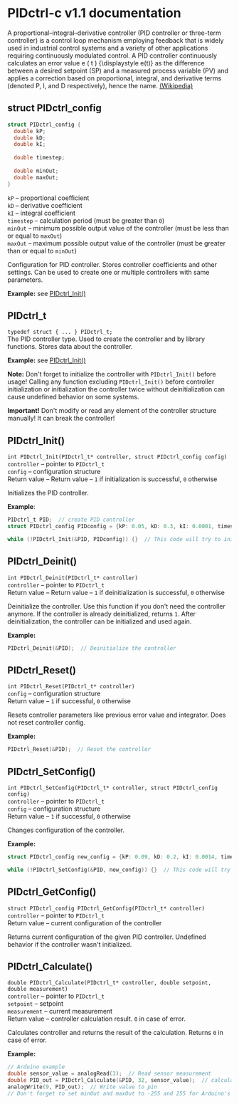 # PIDctrl-c v1.1 documentation

A proportional–integral–derivative controller (PID controller or three-term controller) is a control loop mechanism employing feedback that is widely used in industrial control systems and a variety of other applications requiring continuously modulated control. A PID controller continuously calculates an error value e ( t ) {\displaystyle e(t)} as the difference between a desired setpoint (SP) and a measured process variable (PV) and applies a correction based on proportional, integral, and derivative terms (denoted P, I, and D respectively), hence the name. [\(Wikipedia\)](https://en.wikipedia.org/wiki/Proportional%E2%80%93integral%E2%80%93derivative_controller)

## struct PIDctrl_config
```c
struct PIDctrl_config {
  double kP;
  double kD;
  double kI;
  
  double timestep;
  
  double minOut;
  double maxOut;
}
```

`kP` – proportional coefficient  
`kD` – derivative coefficient  
`kI` – integral coefficient  
`timestep` – calculation period (must be greater than `0`)  
`minOut` – minimum possible output value of the controller (must be less than or equal to `maxOut`)  
`maxOut` – maximum possible output value of the controller (must be greater than or equal to `minOut`)

Configuration for PID controller. Stores controller coefficients and other settings. Can be used to create one or multiple controllers with same parameters.

**Example:** see [PIDctrl_Init()](#PIDctrl_Init)

## PIDctrl_t
`typedef struct { ... } PIDctrl_t;`  
The PID controller type. Used to create the controller and by library functions. Stores data about the controller.

**Example:** see [PIDctrl_Init()](#PIDctrl_Init)

**Note:** Don't forget to initialize the controller with `PIDctrl_Init()` before usage! Calling any function excluding `PIDctrl_Init()` before controller initialization or initialization the controller twice without deinitialization can cause undefined behavior on some systems.

**Important!** Don't modify or read any element of the controller structure manually! It can break the controller!

## PIDctrl_Init()
`int PIDctrl_Init(PIDctrl_t* controller, struct PIDctrl_config config)`  
`controller` – pointer to `PIDctrl_t`  
`config` – configuration structure  
Return value – Return value – `1` if initialization is successful, `0` otherwise

Initializes the PID controller.

**Example**:
```c
PIDctrl_t PID;  // create PID controller
struct PIDctrl_config PIDconfig = {kP: 0.05, kD: 0.3, kI: 0.0001, timestep: 1, minOut: -65535, maxOut: 65535};  // Configuration structure

while (!PIDctrl_Init(&PID, PIDconfig)) {}  // This code will try to initialize the controller until success
```

## PIDctrl_Deinit()
`int PIDctrl_Deinit(PIDctrl_t* controller)`  
`controller` – pointer to `PIDctrl_t`  
Return value – Return value – `1` if deinitialization is successful, `0` otherwise

Deinitialize the controller. Use this function if you don't need the controller anymore. If the controller is already deinitialized, returns `1`. After deinitialization, the controller can be initialized and used again.

**Example:**  
```c
PIDctrl_Deinit(&PID);  // Deinitialize the controller
```

## PIDctrl_Reset()
`int PIDctrl_Reset(PIDctrl_t* controller)`  
`config` – configuration structure  
Return value – `1` if successful, `0` otherwise

Resets controller parameters like previous error value and integrator. Does not reset controller config.

**Example:**  
```c
PIDctrl_Reset(&PID);  // Reset the controller
```

## PIDctrl_SetConfig()
`int PIDctrl_SetConfig(PIDctrl_t* controller, struct PIDctrl_config config)`  
`controller` – pointer to `PIDctrl_t`  
`config` – configuration structure  
Return value – `1` if successful, `0` otherwise

Changes configuration of the controller.

**Example:**  
```c
struct PIDctrl_config new_config = {kP: 0.09, kD: 0.2, kI: 0.0014, timestep: 1, minOut: -65535, maxOut: 65535};

while (!PIDctrl_SetConfig(&PID, new_config)) {}  // This code will try to change config of the controller until success
```

## PIDctrl_GetConfig()
`struct PIDctrl_config PIDctrl_GetConfig(PIDctrl_t* controller)`  
`controller` – pointer to `PIDctrl_t`  
Return value – current configuration of the controller

Returns current configuration of the given PID controller. Undefined behavior if the controller wasn't initialized.

## PIDctrl_Calculate()
`double PIDctrl_Calculate(PIDctrl_t* controller, double setpoint, double measurement)`  
`controller` – pointer to `PIDctrl_t`  
`setpoint` – setpoint  
`measurement` – current measurement  
Return value – controller calculation result. `0` in case of error.

Calculates controller and returns the result of the calculation. Returns `0` in case of error.

**Example:**  
```c
// Arduino example
double sensor_value = analogRead(3);  // Read sensor measurement
double PID_out = PIDctrl_Calculate(&PID, 32, sensor_value);  // calculate PID output value
analogWrite(9, PID_out);  // Write value to pin
// Don't forget to set minOut and maxOut to -255 and 255 for Arduino's analogWrite() function
```
